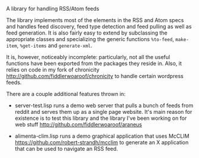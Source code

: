 A library for handling RSS/Atom feeds

The library implements most of the elements in the RSS and Atom specs and handles feed discovery, feed type
detection and feed pulling as well as feed generation.  It is also fairly easy to extend by subclassing the
appropriate classes and specializing the generic functions `%to-feed`, `make-item`, `%get-items` and
`generate-xml`.

It is, however, noticeably incomplete: particularly, not all the useful functions have been exported from the
packages they reside in.  Also, it relies on code in my fork of chronicity
<http://github.com/fiddlerwoaroof/chronicity> to handle certain wordpress feeds.

There are a couple additional features thrown in:

- server-test.lisp runs a demo web server that pulls a bunch of feeds from reddit and serves them up as a
  single page website.  It's main reason for existence is to test this library and the library I've been
  working on for web stuff <http://github.com/fiddlerwoaroof/araneus>

- alimenta-clim.lisp runs a demo graphical application that uses McCLIM
  <https://github.com/robert-strandh/mcclim> to generate an X application that can be used to navigate an RSS
  feed.
